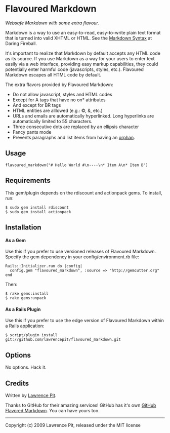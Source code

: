 Flavoured Markdown
==================

*Websafe Markdown with some extra flavour.*

Markdown is a way to use an easy-to-read, easy-to-write plain text format that is turned into valid XHTML or HTML. See the <a href='http://daringfireball.net/projects/markdown/syntax'>Markdown Syntax</a> at Daring Fireball.

It's important to realize that Markdown by default accepts any HTML code as its source. If you use Markdown as a way for your users to enter text easily via a web interface, providing easy markup capabilities, they could potentially enter harmful code (javascripts, styles, etc.). Flavoured Markdown escapes all HTML code by default.

The extra flavors provided by Flavoured Markdown:

* Do not allow javascript, styles and HTML codes
* Except for A tags that have no on* attributes
* And except for BR tags
* HTML entities are alllowed (e.g.: &copy;, &amp;, etc.)
* URLs and emails are automatically hyperlinked. Long hyperlinks are automatically limited to 55 characters.
* Three consecutive dots are replaced by an ellipsis character
* Fancy pants mode
* Prevents paragraphs and list items from having an <a href='http://en.wikipedia.org/wiki/Widows_and_orphans'>orphan</a>.


Usage
-----

    flavoured_markdown("# Hello World #\n----\n* Item A\n* Item B")


Requirements
------------

This gem/plugin depends on the rdiscount and actionpack gems. To install, run:

    $ sudo gem install rdiscount
    $ sudo gem install actionpack


Installation
------------

#### As a Gem

Use this if you prefer to use versioned releases of Flavoured Markdown.
Specify the gem dependency in your config/environment.rb file:

    Rails::Initializer.run do |config|
      config.gem "flavoured_markdown", :source => "http://gemcutter.org"
    end

Then:

    $ rake gems:install
    $ rake gems:unpack

#### As a Rails Plugin

Use this if you prefer to use the edge version of Flavoured Markdown within a Rails application:

    $ script/plugin install git://github.com/lawrencepit/flavoured_markdown.git


Options
-------

No options. Hack it.


Credits
-------

Written by [Lawrence Pit](http://lawrencepit.com).

Thanks to GitHub for their amazing services!
GitHub has it's own <a href='http://github.github.com/github-flavored-markdown/'>GitHub Flavored Markdown</a>.
You can have yours too.


----
Copyright (c) 2009 Lawrence Pit, released under the MIT license
